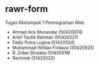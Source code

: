 # rawr-form
Tugas Kkelompok 1 Pemrograman Web

+ Ahmad Aris Munandar (50420074)
+ Arief Taufik Rahman (50420221)
+ Fadly Putra Lugina (51420324)
+ Muhammad Wildan Firdausi (50420925)
+ R. Zidan Sholaha (51420019)
+ Rachmat (51420022)
